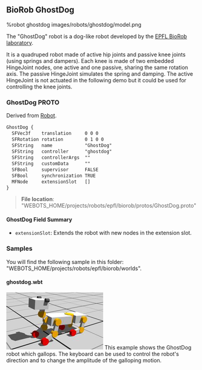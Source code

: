 ## BioRob GhostDog

%robot ghostdog images/robots/ghostdog/model.png

The "GhostDog" robot is a dog-like robot developed by the [EPFL BioRob laboratory](https://biorob.epfl.ch/).

It is a quadruped robot made of active hip joints and passive knee joints (using springs and dampers).
Each knee is made of two embedded HingeJoint nodes, one active and one passive, sharing the same rotation axis.
The passive HingeJoint simulates the spring and damping.
The active HingeJoint is not actuated in the following demo but it could be used for controlling the knee joints.

### GhostDog PROTO

Derived from [Robot](../reference/robot.md).

```
GhostDog {
  SFVec3f    translation     0 0 0
  SFRotation rotation        0 1 0 0
  SFString   name            "GhostDog"
  SFString   controller      "ghostdog"
  SFString   controllerArgs  ""
  SFString   customData      ""
  SFBool     supervisor      FALSE
  SFBool     synchronization TRUE
  MFNode     extensionSlot   []
}
```

> **File location**: "WEBOTS\_HOME/projects/robots/epfl/biorob/protos/GhostDog.proto"

#### GhostDog Field Summary

- `extensionSlot`: Extends the robot with new nodes in the extension slot.

### Samples

You will find the following sample in this folder: "WEBOTS\_HOME/projects/robots/epfl/biorob/worlds".

#### ghostdog.wbt

![ghostdog.png](images/robots/ghostdog/ghostdog.wbt_thumbnail.jpg) This example shows the GhostDog robot which gallops.
The keyboard can be used to control the robot's direction and to change the amplitude of the galloping motion.
